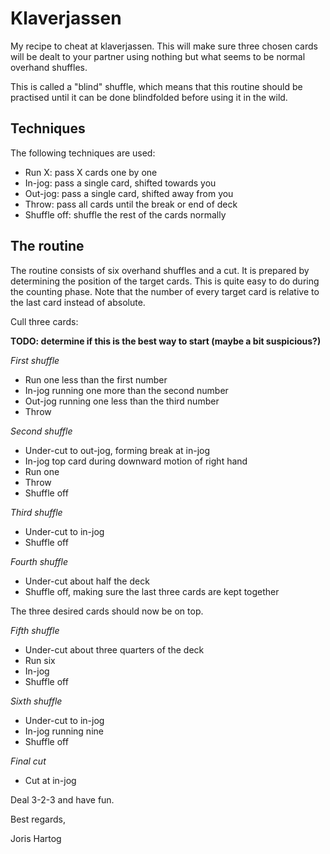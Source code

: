 # Klaverjassen

My recipe to cheat at klaverjassen. This will make sure three chosen cards will
be dealt to your partner using nothing but what seems to be normal overhand
shuffles.

This is called a "blind" shuffle, which means that this routine should be
practised until it can be done blindfolded before using it in the wild.

## Techniques

The following techniques are used:
* Run X: pass X cards one by one
* In-jog: pass a single card, shifted towards you
* Out-jog: pass a single card, shifted away from you
* Throw: pass all cards until the break or end of deck
* Shuffle off: shuffle the rest of the cards normally

## The routine

The routine consists of six overhand shuffles and a cut. It is prepared by
determining the position of the target cards. This is quite easy to do during
the counting phase. Note that the number of every target card is relative to the
last card instead of absolute.

Cull three cards:

**TODO: determine if this is the best way to start (maybe a bit suspicious?)**

*First shuffle*
* Run one less than the first number
* In-jog running one more than the second number
* Out-jog running one less than the third number
* Throw

*Second shuffle*
* Under-cut to out-jog, forming break at in-jog
* In-jog top card during downward motion of right hand
* Run one
* Throw
* Shuffle off

*Third shuffle*
* Under-cut to in-jog
* Shuffle off

*Fourth shuffle*
* Under-cut about half the deck
* Shuffle off, making sure the last three cards are kept together

The three desired cards should now be on top.

*Fifth shuffle*
* Under-cut about three quarters of the deck
* Run six
* In-jog
* Shuffle off

*Sixth shuffle*
* Under-cut to in-jog
* In-jog running nine
* Shuffle off

*Final cut*
* Cut at in-jog

Deal 3-2-3 and have fun.

Best regards,

Joris Hartog
